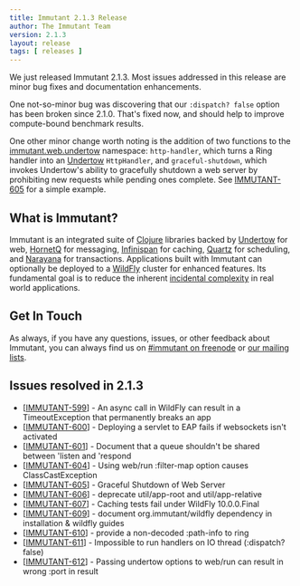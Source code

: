 ```yaml
---
title: Immutant 2.1.3 Release
author: The Immutant Team
version: 2.1.3
layout: release
tags: [ releases ]
---
```


We just released Immutant 2.1.3. Most issues addressed in this release
are minor bug fixes and documentation enhancements. 

One not-so-minor bug was discovering that our `:dispatch? false`
option has been broken since 2.1.0. That's fixed now, and should help
to improve compute-bound benchmark results.

One other minor change worth noting is the addition of two functions
to the [immutant.web.undertow] namespace: `http-handler`, which turns
a Ring handler into an [Undertow] `HttpHandler`, and
`graceful-shutdown`, which invokes Undertow's ability to gracefully
shutdown a web server by prohibiting new requests while pending ones
complete. See <a
href='https://issues.jboss.org/browse/IMMUTANT-605'>IMMUTANT-605</a>
for a simple example.

## What is Immutant?

Immutant is an integrated suite of [Clojure](http://clojure.org)
libraries backed by [Undertow] for web, [HornetQ] for messaging,
[Infinispan] for caching, [Quartz] for scheduling, and [Narayana] for
transactions. Applications built with Immutant can optionally be
deployed to a [WildFly] cluster for enhanced features. Its fundamental
goal is to reduce the inherent
[incidental complexity](http://en.wikipedia.org/wiki/Accidental_complexity)
in real world applications.

## Get In Touch

As always, if you have any questions, issues, or other feedback about
Immutant, you can always find us on
[#immutant on freenode](/community/) or
[our mailing lists](/community/mailing_lists).

## Issues resolved in 2.1.3

<ul>
<li>[<a href='https://issues.jboss.org/browse/IMMUTANT-599'>IMMUTANT-599</a>] - An async call in WildFly can result in a TimeoutException that permanently breaks an app</li>
<li>[<a href='https://issues.jboss.org/browse/IMMUTANT-600'>IMMUTANT-600</a>] - Deploying a servlet to EAP fails if websockets isn&#39;t activated</li>
<li>[<a href='https://issues.jboss.org/browse/IMMUTANT-601'>IMMUTANT-601</a>] - Document that a queue shouldn&#39;t be shared between &#39;listen and &#39;respond</li>
<li>[<a href='https://issues.jboss.org/browse/IMMUTANT-604'>IMMUTANT-604</a>] - Using web/run :filter-map option causes ClassCastException</li>
<li>[<a href='https://issues.jboss.org/browse/IMMUTANT-605'>IMMUTANT-605</a>] - Graceful Shutdown of Web Server</li>
<li>[<a href='https://issues.jboss.org/browse/IMMUTANT-606'>IMMUTANT-606</a>] - deprecate util/app-root and util/app-relative</li>
<li>[<a href='https://issues.jboss.org/browse/IMMUTANT-607'>IMMUTANT-607</a>] - Caching tests fail under WildFly 10.0.0.Final</li>
<li>[<a href='https://issues.jboss.org/browse/IMMUTANT-609'>IMMUTANT-609</a>] - document org.immutant/wildfly dependency in installation &amp; wildfly guides</li>
<li>[<a href='https://issues.jboss.org/browse/IMMUTANT-610'>IMMUTANT-610</a>] - provide a non-decoded :path-info to ring</li>
<li>[<a href='https://issues.jboss.org/browse/IMMUTANT-611'>IMMUTANT-611</a>] - Impossible to run handlers on IO thread (:dispatch? false)</li>
<li>[<a href='https://issues.jboss.org/browse/IMMUTANT-612'>IMMUTANT-612</a>] - Passing undertow options to web/run can result in wrong :port in result</li>
</ul>

[WildFly]: http://wildfly.org/
[Infinispan]: http://infinispan.org
[HornetQ]: http://hornetq.org
[Undertow]: http://undertow.io
[Quartz]: http://quartz-scheduler.org/
[Narayana]: http://www.jboss.org/narayana
[Feature Demo]: https://github.com/immutant/feature-demo
[immutant.web.undertow]: /documentation/2.1.3/apidoc/immutant.web.undertow.html
